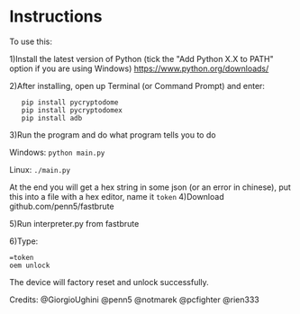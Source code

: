 # Instructions

To use this:

1)Install the latest version of Python (tick the "Add Python X.X to PATH" option if you are using Windows)
https://www.python.org/downloads/

2)After installing, open up Terminal (or Command Prompt) and enter:

```pip install requests
   pip install pycryptodome
   pip install pycryptodomex
   pip install adb
   ```
3)Run the program and do what program tells you to do

Windows:
  ```python main.py ```
  
Linux:
   ```./main.py ```

At the end you will get a hex string in some json (or an error in chinese), put this into a file with a hex editor, name it `token`
4)Download github.com/penn5/fastbrute

5)Run interpreter.py from fastbrute

6)Type:
```
=token
oem unlock
```
The device will factory reset and unlock successfully.

Credits:
@GiorgioUghini
@penn5
@notmarek
@pcfighter
@rien333
